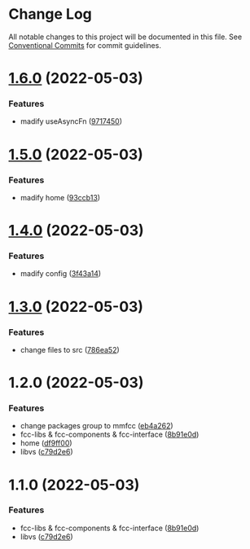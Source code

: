 # Change Log

All notable changes to this project will be documented in this file.
See [Conventional Commits](https://conventionalcommits.org) for commit guidelines.

# [1.6.0](https://github.com/cutefcc/fcc-project/compare/@mmfcc/home@1.5.0...@mmfcc/home@1.6.0) (2022-05-03)


### Features

* madify useAsyncFn ([9717450](https://github.com/cutefcc/fcc-project/commit/971745068dfb7570ac54838de4a0149216125c68))





# [1.5.0](https://github.com/cutefcc/fcc-project/compare/@mmfcc/home@1.4.0...@mmfcc/home@1.5.0) (2022-05-03)


### Features

* madify home ([93ccb13](https://github.com/cutefcc/fcc-project/commit/93ccb13686d48d1d1d94930cfc650f4f14a2b22b))





# [1.4.0](https://github.com/cutefcc/fcc-project/compare/@mmfcc/home@1.3.0...@mmfcc/home@1.4.0) (2022-05-03)


### Features

* madify config ([3f43a14](https://github.com/cutefcc/fcc-project/commit/3f43a143e32f378a8db102e8e57fd596dbc094a5))





# [1.3.0](https://github.com/cutefcc/fcc-project/compare/@mmfcc/home@1.2.0...@mmfcc/home@1.3.0) (2022-05-03)


### Features

* change files to src ([786ea52](https://github.com/cutefcc/fcc-project/commit/786ea522e0b4dfe47db66ef013e0e92b5a6d6cb9))





# 1.2.0 (2022-05-03)


### Features

* change packages group to mmfcc ([eb4a262](https://github.com/cutefcc/fcc-project/commit/eb4a262bd8c36e7f1e1d4b9627f00d1180e28384))
* fcc-libs & fcc-components & fcc-interface ([8b91e0d](https://github.com/cutefcc/fcc-project/commit/8b91e0dd186b555254e5f752d89eaaaacb317796))
* home ([df9ff00](https://github.com/cutefcc/fcc-project/commit/df9ff001419914bf46bf2feafaa2d7b852fa86ea))
* libvs ([c79d2e6](https://github.com/cutefcc/fcc-project/commit/c79d2e6b8109d3d29fad238445c8e24479bc14ae))





# 1.1.0 (2022-05-03)


### Features

* fcc-libs & fcc-components & fcc-interface ([8b91e0d](https://github.com/cutefcc/fcc-project/commit/8b91e0dd186b555254e5f752d89eaaaacb317796))
* libvs ([c79d2e6](https://github.com/cutefcc/fcc-project/commit/c79d2e6b8109d3d29fad238445c8e24479bc14ae))
